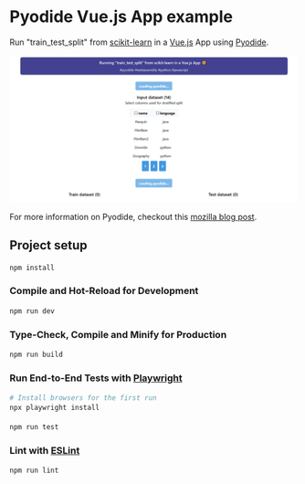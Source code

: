 # Pyodide Vue.js App example

Run "train_test_split" from [scikit-learn](http://scikit-learn.org/stable/modules/generated/sklearn.model_selection.train_test_split.html) in a [Vue.js](https://vuejs.org/) App using [Pyodide](https://github.com/iodide-project/pyodide).

![screenshot](docs/pyodide-vuejs-app-example.gif)

For more information on Pyodide, checkout this [mozilla blog post](https://hacks.mozilla.org/2019/04/pyodide-bringing-the-scientific-python-stack-to-the-browser/).

## Project setup

```sh
npm install
```

### Compile and Hot-Reload for Development

```sh
npm run dev
```

### Type-Check, Compile and Minify for Production

```sh
npm run build
```

### Run End-to-End Tests with [Playwright](https://playwright.dev)

```sh
# Install browsers for the first run
npx playwright install

npm run test
```

### Lint with [ESLint](https://eslint.org/)

```sh
npm run lint
```
